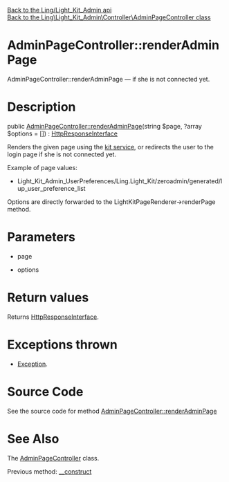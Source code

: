 [Back to the Ling/Light_Kit_Admin api](https://github.com/lingtalfi/Light_Kit_Admin/blob/master/doc/api/Ling/Light_Kit_Admin.md)<br>
[Back to the Ling\Light_Kit_Admin\Controller\AdminPageController class](https://github.com/lingtalfi/Light_Kit_Admin/blob/master/doc/api/Ling/Light_Kit_Admin/Controller/AdminPageController.md)


AdminPageController::renderAdminPage
================



AdminPageController::renderAdminPage — if she is not connected yet.




Description
================


public [AdminPageController::renderAdminPage](https://github.com/lingtalfi/Light_Kit_Admin/blob/master/doc/api/Ling/Light_Kit_Admin/Controller/AdminPageController/renderAdminPage.md)(string $page, ?array $options = []) : [HttpResponseInterface](https://github.com/lingtalfi/Light/blob/master/doc/api/Ling/Light/Http/HttpResponseInterface.md)




Renders the given page using the [kit service](https://github.com/lingtalfi/Light_Kit), or redirects the user to the login page
if she is not connected yet.



Example of page values:

- Light_Kit_Admin_UserPreferences/Ling.Light_Kit/zeroadmin/generated/lup_user_preference_list

Options are directly forwarded to the LightKitPageRenderer->renderPage method.




Parameters
================


- page

    

- options

    


Return values
================

Returns [HttpResponseInterface](https://github.com/lingtalfi/Light/blob/master/doc/api/Ling/Light/Http/HttpResponseInterface.md).


Exceptions thrown
================

- [Exception](http://php.net/manual/en/class.exception.php).&nbsp;







Source Code
===========
See the source code for method [AdminPageController::renderAdminPage](https://github.com/lingtalfi/Light_Kit_Admin/blob/master/Controller/AdminPageController.php#L60-L80)


See Also
================

The [AdminPageController](https://github.com/lingtalfi/Light_Kit_Admin/blob/master/doc/api/Ling/Light_Kit_Admin/Controller/AdminPageController.md) class.

Previous method: [__construct](https://github.com/lingtalfi/Light_Kit_Admin/blob/master/doc/api/Ling/Light_Kit_Admin/Controller/AdminPageController/__construct.md)<br>

